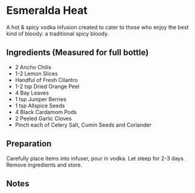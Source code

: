 Esmeralda Heat
===========

A hot & spicy vodka infusion created to cater to those who enjoy the best kind of bloody: a traditional spicy bloody.


Ingredients (Measured for full bottle)
-----------

* 2 Ancho Chilis
* 1-2 Lemon Slices
* Handful of Fresh Cilantro
* 1-2 tsp Dried Orange Peel
* 4 Bay Leaves
* 1 tsp Juniper Berries
* 1 tsp Allspice Seeds
* 4 Black Cardamom Pods
* 2 Peeled Garlic Cloves
* Pinch each of Celery Salt, Cumin Seeds and Coriander


Preparation
-----------

Carefully place items into infuser, pour in vodka. Let steep for 2-3 days. Remove ingredients and store.


Notes
-----------

